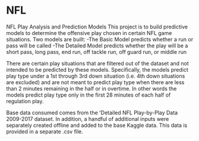 # NFL
NFL Play Analysis and Prediction Models
This project is to build predictive models to determine the offensive play chosen in certain NFL game situations.  Two models are built:
-The Basic Model predicts whether a run or pass will be called
-The Detailed Model predicts whether the play will be a short pass, long pass, end run, off tackle run, off guard run, or middle run

There are certain play situations that are filtered out of the dataset and not intended to be predicted by these models.  Specifically, the models predict play type under a 1st through 3rd down situation (i.e. 4th down situations are excluded) and are not meant to predict play type when there are less than 2 minutes remaining in the half or in overtime.  In other words the models predict play type only in the first 28 minutes of each half of regulation play.

Base data consumed comes from the 'Detailed NFL Play-by-Play Data 2009-2017 dataset.  In addition, a handful of additional inputs were separately created offline and added to the base Kaggle data.  This data is provided in a separate .csv file.
